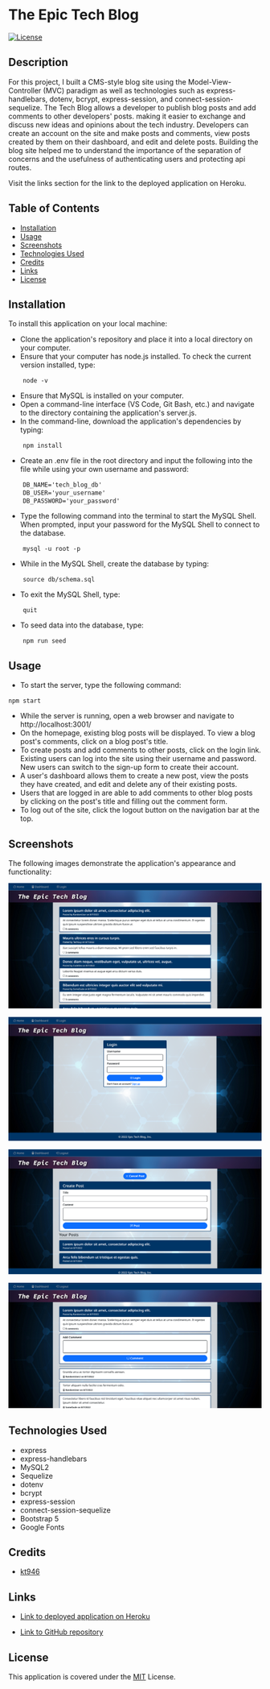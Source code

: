 # The Epic Tech Blog
[![License](https://img.shields.io/badge/License-MIT-blue)](https://opensource.org/licenses/MIT)

## Description

For this project, I built a CMS-style blog site using the Model-View-Controller (MVC) paradigm as well as technologies such as express-handlebars, dotenv, bcrypt, express-session, and connect-session-sequelize. The Tech Blog allows a developer to publish blog posts and add comments to other developers' posts. making it easier to exchange and discuss new ideas and opinions about the tech industry. Developers can create an account on the site and make posts and comments, view posts created by them on their dashboard, and edit and delete posts. Building the blog site helped me to understand the importance of the separation of concerns and the usefulness of authenticating users and protecting api routes. 

Visit the links section for the link to the deployed application on Heroku.

## Table of Contents

* [Installation](#installation)
* [Usage](#usage)
* [Screenshots](#screenshots)
* [Technologies Used](#technologies-used)
* [Credits](#credits)
* [Links](#links)
* [License](#license)

## Installation

To install this application on your local machine:
- Clone the application's repository and place it into a local directory on your computer.
- Ensure that your computer has node.js installed. To check the current version installed, type:
```
    node -v
```
- Ensure that MySQL is installed on your computer.
- Open a command-line interface (VS Code, Git Bash, etc.) and navigate to the directory containing the application's server.js.
- In the command-line, download the application's dependencies by typing: 
```
    npm install
```
- Create an .env file in the root directory and input the following into the file while using your own username and password:
```
    DB_NAME='tech_blog_db'
    DB_USER='your_username'
    DB_PASSWORD='your_password'
```
- Type the following command into the terminal to start the MySQL Shell. When prompted, input your password for the MySQL Shell to connect to the database.
```
    mysql -u root -p 
```
- While in the MySQL Shell, create the database by typing: 
```
    source db/schema.sql
```
- To exit the MySQL Shell, type:
```
    quit
```
- To seed data into the database, type:
```
    npm run seed
```

## Usage

- To start the server, type the following command:
```
npm start
```
- While the server is running, open a web browser and navigate to http://localhost:3001/
- On the homepage, existing blog posts will be displayed. To view a blog post's comments, click on a blog post's title.
- To create posts and add comments to other posts, click on the login link. Existing users can log into the site using their username and password. New users can switch to the sign-up form to create their account.
- A user's dashboard allows them to create a new post, view the posts they have created, and edit and delete any of their existing posts.
- Users that are logged in are able to add comments to other blog posts by clicking on the post's title and filling out the comment form.
- To log out of the site, click the logout button on the navigation bar at the top.

## Screenshots

The following images demonstrate the application's appearance and functionality:

![Screenshot of homepage](./public/images/tech-blog-screenshot1.png)

![Screenshot of login form](./public/images/tech-blog-screenshot2.png)

![Screenshot of post form](./public/images/tech-blog-screenshot3.png)

![Screenshot of comment form](./public/images/tech-blog-screenshot4.png)

## Technologies Used

- express
- express-handlebars
- MySQL2
- Sequelize
- dotenv
- bcrypt
- express-session
- connect-session-sequelize
- Bootstrap 5
- Google Fonts

## Credits

- [kt946](https://github.com/kt946)

## Links

- [Link to deployed application on Heroku](https://sheltered-mesa-54132.herokuapp.com/)

- [Link to GitHub repository](https://github.com/kt946/epic-tech-blog-MVC)

## License

This application is covered under the [MIT](https://opensource.org/licenses/MIT) License.
